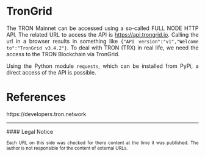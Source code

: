 # TronGrid

<p align="justify">
The TRON Mainnet can be accessed using a so-called FULL NODE HTTP API. The related URL to access the API is <a href="https://api.trongrid.io/">https://api.trongrid.io</a>. Calling the url in a browser results in something like <code>{"API version":"v1","Welcome to":"TronGrid v3.4.2"}</code>. To deal with TRON (TRX) in real life, we need the access to the TRON Blockchain via TronGrid.
</p>

<p align="justify">
Using the Python module <code>requests</code>, which can be installed from PyPi, a direct access of the API is possible.  
</p>

# References

<p align="justify">
https://developers.tron.network
</p>

<hr>
#### Legal Notice

<p align="justify"><small>
Each URL on this side was checked for there content at the time it was published. The author is not responsible for the content of external URLs.
</small></p>
